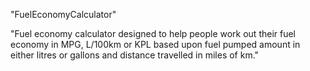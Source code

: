 "FuelEconomyCalculator"

"Fuel economy calculator designed to help people work out their fuel economy in MPG, L/100km or KPL based upon fuel pumped amount in either litres or gallons and distance travelled in miles of km."
